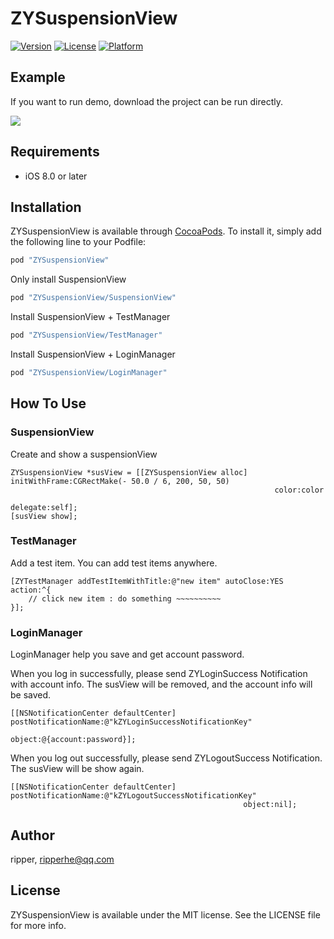 # ZYSuspensionView

[![Version](https://img.shields.io/cocoapods/v/ZYSuspensionView.svg?style=flat)](http://cocoapods.org/pods/ZYSuspensionView)
[![License](https://img.shields.io/cocoapods/l/ZYSuspensionView.svg?style=flat)](http://cocoapods.org/pods/ZYSuspensionView)
[![Platform](https://img.shields.io/cocoapods/p/ZYSuspensionView.svg?style=flat)](http://cocoapods.org/pods/ZYSuspensionView)

## Example

If you want to run demo, download the project can be run directly.

![](http://ojt802f2b.bkt.clouddn.com/loginmanager.gif)

## Requirements

* iOS 8.0 or later

## Installation

ZYSuspensionView is available through [CocoaPods](http://cocoapods.org). To install
it, simply add the following line to your Podfile:

```ruby
pod "ZYSuspensionView"
```

Only install SuspensionView

```ruby
pod "ZYSuspensionView/SuspensionView"
```
Install SuspensionView + TestManager

```ruby
pod "ZYSuspensionView/TestManager"
```

Install SuspensionView + LoginManager

```ruby
pod "ZYSuspensionView/LoginManager"
```

## How To Use

### SuspensionView

Create and show a suspensionView

```objc
ZYSuspensionView *susView = [[ZYSuspensionView alloc] initWithFrame:CGRectMake(- 50.0 / 6, 200, 50, 50)
                                                           color:color
                                                        delegate:self];
[susView show];
```

### TestManager

Add a test item. You can add test items anywhere.

```objc
[ZYTestManager addTestItemWithTitle:@"new item" autoClose:YES action:^{
    // click new item : do something ~~~~~~~~~~
}];
```

### LoginManager

LoginManager help you save and get account password.

When you log in successfully, please send ZYLoginSuccess Notification with account info. The susView will be removed, and the account info will be saved.

```objc
[[NSNotificationCenter defaultCenter] postNotificationName:@"kZYLoginSuccessNotificationKey"
                                                    object:@{account:password}];
```

When you log out successfully, please send ZYLogoutSuccess Notification. The susView will be show again.

```objc
[[NSNotificationCenter defaultCenter] postNotificationName:@"kZYLogoutSuccessNotificationKey"
                                                    object:nil];
```


## Author

ripper, ripperhe@qq.com

## License

ZYSuspensionView is available under the MIT license. See the LICENSE file for more info.
